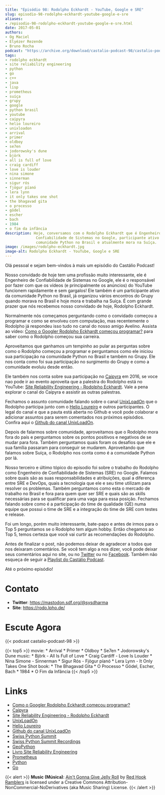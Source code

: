 ```yaml
---
title: "Episódio 98: Rodolpho Eckhardt - YouTube, Google e SRE"
slug: episodio-98-rodolpho-eckhardt-youtube-google-e-sre
aliases:
- /episodio-98-rodolpho-eckhardt-youtube-google-e-sre.html
date: 2017-05-01
authors:
- Og Maciel
- Elyézer Rezende
- Bruno Rocha
podcast: "https://archive.org/download/castalio-podcast-98/castalio-podcast-98.mp3"
tags:
- rodolpho eckhardt
- site reliability engineering
- python
- go
- c++
- java
- lisp
- prometheus
- suíça
- grupy
- google
- python brasil
- youtube
- caipyra
- helio loureiro
- unixloadon
- arrival
- primer
- oldboy
- se7en
- jodorowsky's dune
- björk
- all is full of love
- craig cardiff
- love is louder
- nina simone
- sinnerman
- sigur rós
- fjögur píanó
- lera lynn
- it only takes one shot
- the bhagavad gita
- o processo
- gödel
- escher
- bach
- 1984
- o fim da infância
description: Hoje, conversamos com o Rodolpho Eckhardt que é Engenheiro de
              Confiabilidade de Sistemas no Google, participante ativo na
              comunidade Python no Brasil e atualmente mora na Suíça.
image: /images/rodolpho-eckhardt.jpg
image-alt: Rodolpho Eckhardt - YouTube, Google e SRE
---
```


Olá pessoal e sejam bem-vindos à mais um episódio do Castálio Podcast!

Nosso convidado de hoje tem uma profissão muito interessante, ele é Engenheiro
de Confiabilidade de Sistemas no Google, ele é o responsável por fazer com que
os vídeos (e principalmente os anúncios) do YouTube funcionem rapidamente e sem
gargalos! Ele também é um participante ativo da comunidade Python no Brasil, já
organizou vários encontros do Grupy quando morava no Brasil e hoje mora e
trabalha na Suíça. É com grande prazer que nós recebemos nosso convidado de
hoje, Rodolpho Eckhardt.

<div class="clearfix"></div>

Normalmente nós começamos perguntando como o convidado começou a programar e
como se envolveu com computação, mas recentemente o Rodolpho já respondeu isso
tudo no canal do nosso amigo Avelino. Assista ao vídeo: [Como o Googler
Rodolpho Eckhardt começou
programar?](https://www.youtube.com/watch?v=WYjrO-b1gU0) para saber como o
Rodolpho começou sua carreira.

Aproveitamos que ganhamos um tempinho ao pular as perguntas sobre como o
Rodolpho começou a programar e perguntamos como ele iniciou sua participação na
comunidade Python no Brasil e também no Grupy. Ele nos conta como foi sua
participação no surgimento do Grupy e como a comunidade evoluiu desde então.

Ele também nos conta sobre sua participação no
[Caipyra](http://caipyra.python.org.br/) em 2016, se voce nao pode ir ao evento
aproveita que a palestra do Rodolpho está no YouTube: [Site Reliability
Engineering - Rodolpho Eckhardt](https://www.youtube.com/watch?v=XI2zUFIsMwg).
Vale a pena explorar o canal do Caipyra e assistir as outras palestras.

Fechamos o assunto comunidade falando sobre o canal
[UnixLoadOn](https://www.youtube.com/UnixLoadOn) que o Rodolpho participa junto
com o [Helio Loureiro](http://helio.loureiro.eng.br/) e outros participantes. O
legal do canal e que a pauta está aberta no Github e você pode colaborar e
adicionar assuntos para serem comentados nos próximos episódios. Confira aqui o
[Github do canal UnixLoadOn](https://github.com/helioloureiro/canalunixloadon).

Depois de falarmos sobre comunidade, aproveitamos que o Rodolpho mora fora do
país e perguntamos sobre os pontos positivos e negativos de se mudar para fora.
Também perguntamos quais foram os desafios que ele e sua família passaram para
conseguir se mudarem. Aproveitando que falamos sobre Suíça, o Rodolpho nos
conta como é a comunidade Python por lá.

Nosso terceiro e último tópico do episodio foi sobre o trabalho do Rodolpho
como Engenheiro de Confiabilidade de Sistemas (SRE) no Google. Falamos sobre
quais são as suas responsabilidades e atribuições, qual a diferença entre SRE e
DevOps, quais a tecnologia que ele e seu time utilizam para resolver os
problemas. Também perguntamos como esta o mercado de trabalho no Brasil e fora
para quem quer ser SRE e quais são as skills necessárias para se qualificar
para uma vaga para essa posição. Fechamos falando sobre como é a participação
do time de qualidade (QE) numa equipe que possui o time de SRE e a integração
do time de SRE com testes e release.

Foi um longo, porém muito interessante, bate-papo e antes de irmos para o Top 5
perguntamos se o Rodolpho tem algum hobby. Então chegamos ao Top 5, temos
certeza que você vai curtir as recomendações do Rodolpho.

Antes de finalizar o post, não podemos deixar de agradecer a todos que nos
deixaram comentários. Se você tem algo a nos dizer, você pode deixar seus
comentários aqui no site, ou no [Twitter](https://twitter.com/castaliopod) ou
no [Facebook](https://www.facebook.com/castaliopod). Também não esqueça de
seguir a [Playlist do Castálio
Podcast](https://open.spotify.com/user/elyezermr/playlist/0PDXXZRXbJNTPVSnopiMXg).

Até o próximo episódio!

# Contato

- **Twitter**: <https://mastodon.sdf.org/@sysdharma>
- **Site**: <https://rodo.lpho.de/>

# Escute Agora

{{< podcast castalio-podcast-98 >}}

{{< top5 >}}
movie:
    * Arrival
    * Primer
    * Oldboy
    * Se7en
    * Jodorowsky's Dune
music:
    * Björk - All Is Full of Love
    * Craig Cardiff - Love Is Louder
    * Nina Simone - Sinnerman
    * Sigur Rós - Fjögur píanó
    * Lera Lynn - It Only Takes One Shot
book:
    * The Bhagavad Gita
    * O Processo
    * Gödel, Escher, Bach
    * 1984
    * O Fim da Infância
{{< /top5 >}}

# Links

- [Como o Googler Rodolpho Eckhardt começou programar?](https://www.youtube.com/watch?v=WYjrO-b1gU0)
- [Caipyra](http://caipyra.python.org.br/)
- [Site Reliability Engineering - Rodolpho Eckhardt](https://www.youtube.com/watch?v=XI2zUFIsMwg)
- [UnixLoadOn](https://www.youtube.com/UnixLoadOn)
- [Helio Loureiro](http://helio.loureiro.eng.br/)
- [Github do canal UnixLoadOn](https://github.com/helioloureiro/canalunixloadon)
- [Swiss Python Summit](http://www.python-summit.ch/)
- [Swiss Python Summit Recordings](http://www.python-summit.ch/pages/recordings.html)
- [GeoPython](https://2017.geopython.net/)
- [Livro Site Reliability Engineering](https://www.goodreads.com/book/show/27968891-site-reliability-engineering)
- [Prometheus](https://prometheus.io/)
- [Python](https://www.python.org/)
- [Go](https://golang.org/)

{{< alert >}}
**Music (Música)**: [Ain\'t Gonna Give Jelly
Roll](http://freemusicarchive.org/music/Red_Hook_Ramblers/Live__WFMU_on_Antique_Phonograph_Music_Program_with_MAC_Feb_8_2011/Red_Hook_Ramblers_-_12_-_Aint_Gonna_Give_Jelly_Roll)
by [Red Hook Ramblers](http://www.redhookramblers.com/) is licensed under a
Creative Commons Attribution-NonCommercial-NoDerivatives (aka Music Sharing)
License.
{{< /alert >}}
